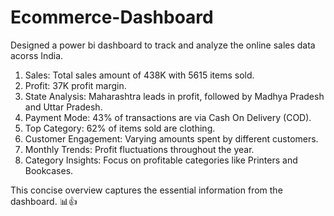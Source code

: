# Ecommerce-Dashboard
Designed a power bi dashboard to track and analyze the online sales data acorss India.

1. Sales: Total sales amount of 438K with 5615 items sold.
2. Profit: 37K profit margin.
3. State Analysis: Maharashtra leads in profit, followed by Madhya Pradesh and Uttar Pradesh.
4. Payment Mode: 43% of transactions are via Cash On Delivery (COD).
5. Top Category: 62% of items sold are clothing.
6. Customer Engagement: Varying amounts spent by different customers.
7. Monthly Trends: Profit fluctuations throughout the year.
8. Category Insights: Focus on profitable categories like Printers and Bookcases.

This concise overview captures the essential information from the dashboard. 📊👍
